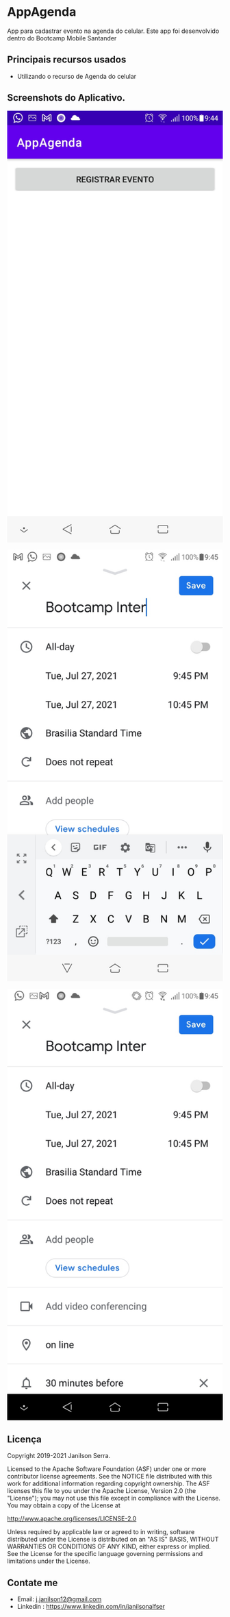 # AppAgenda
App para cadastrar evento na agenda do celular.
Este app foi desenvolvido dentro do Bootcamp Mobile Santander

## Principais recursos usados

 - Utilizando o recurso de Agenda do celular

## Screenshots do Aplicativo.

![home](./screenshots/screen_1.jpg)

![home2](./screenshots/screen_2.jpg)

![home3](./screenshots/screen_3.jpg)

## Licença

Copyright 2019-2021 Janilson Serra.

Licensed to the Apache Software Foundation (ASF) under one or more contributor
license agreements.  See the NOTICE file distributed with this work for
additional information regarding copyright ownership.  The ASF licenses this
file to you under the Apache License, Version 2.0 (the "License"); you may not
use this file except in compliance with the License.  You may obtain a copy of
the License at

http://www.apache.org/licenses/LICENSE-2.0

Unless required by applicable law or agreed to in writing, software
distributed under the License is distributed on an "AS IS" BASIS, WITHOUT
WARRANTIES OR CONDITIONS OF ANY KIND, either express or implied.  See the
License for the specific language governing permissions and limitations under
the License.

## Contate me

- Email: j.janilson12@gmail.com
- Linkedin : https://www.linkedin.com/in/janilsonalfser